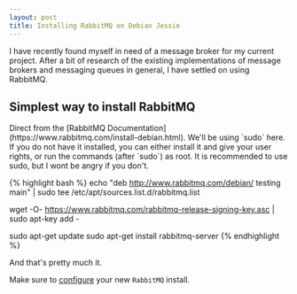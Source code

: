 ```yaml
---
layout: post
title: Installing RabbitMQ on Debian Jessie
---
```


I have recently found myself in need of a message broker for my current project. After a bit of research of the existing implementations
of message brokers and messaging queues in general, I have settled on using RabbitMQ.

<h2>Simplest way to install RabbitMQ</h2>
Direct from the [RabbitMQ Documentation](https://www.rabbitmq.com/install-debian.html).
We'll be using `sudo` here. If you do not have it installed, you can either install it and give your
user rights, or run the commands (after `sudo`) as root. It is recommended to use sudo, but I wont be angry if you don't.

{% highlight bash %}
echo "deb http://www.rabbitmq.com/debian/ testing main" |
     sudo tee /etc/apt/sources.list.d/rabbitmq.list
     
wget -O- https://www.rabbitmq.com/rabbitmq-release-signing-key.asc |
    sudo apt-key add -
    
sudo apt-get update
sudo apt-get install rabbitmq-server
{% endhighlight %}

And that's pretty much it. 

Make sure to [configure](https://www.rabbitmq.com/configure.html) your new `RabbitMQ` install.
